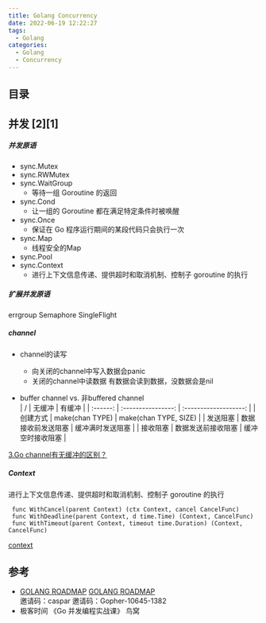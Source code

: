 ```yaml
---
title: Golang Concurrency
date: 2022-06-19 12:22:27
tags:
  - Golang
categories:
  - Golang 
  - Concurrency
---
```


<p></p>
<!-- more -->


## 目录
<!-- toc -->


## 并发 [2][1]
##### 并发原语
+ sync.Mutex
+ sync.RWMutex
+ sync.WaitGroup
  - 等待一组 Goroutine 的返回
+ sync.Cond
  - 让一组的 Goroutine 都在满足特定条件时被唤醒
+ sync.Once
  - 保证在 Go 程序运行期间的某段代码只会执行一次
+ sync.Map  
  - 线程安全的Map
+ sync.Pool
+ sync.Context
  - 进行上下文信息传递、提供超时和取消机制、控制子 goroutine 的执行

##### 扩展并发原语 
errgroup 
Semaphore
SingleFlight

##### channel
+ channel的读写
  + 向关闭的channel中写入数据会panic
  + 关闭的channel中读数据
    有数据会读到数据，没数据会是nil  

+ buffer channel vs. 非buffered channel  
|    /     |       无缓冲       |        有缓冲         |
| :------: | :----------------: | :-------------------: |
| 创建方式 |  make(chan TYPE)   | make(chan TYPE, SIZE) |
| 发送阻塞 | 数据接收前发送阻塞 |   缓冲满时发送阻塞    |
| 接收阻塞 | 数据发送前接收阻塞 |   缓冲空时接收阻塞    |

[3.Go channel有无缓冲的区别？](https://www.golangroadmap.com/class/gointerview/4-3.html)  


##### Context
进行上下文信息传递、提供超时和取消机制、控制子 goroutine 的执行
``` golang
 func WithCancel(parent Context) (ctx Context, cancel CancelFunc) 
 func WithDeadline(parent Context, d time.Time) (Context, CancelFunc) 
 func WithTimeout(parent Context, timeout time.Duration) (Context, CancelFunc) 
```

[context](https://pkg.go.dev/context)


## 参考
+ [GOLANG ROADMAP](https://www.golangroadmap.com/class/gointerview/)
  [GOLANG ROADMAP](https://www.golangroadmap.com/)  
  邀请码：caspar 
  邀请码：Gopher-10645-1382
+ 极客时间 《Go 并发编程实战课》  鸟窝